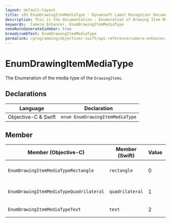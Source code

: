 ```yaml
---
layout: default-layout
title: iOS EnumDrawingItemMediaType - Dynamsoft Label Recognizer Documents
description: This is the documentation - Enumeration of Drawing Item Media Type page of DynamsoftCameraEnhancer library.
keywords:  Camera Enhancer, EnumDrawingItemMediaType
needAutoGenerateSidebar: true
breadcrumbText: EnumDrawingItemMediaType
permalink: /programming/objectivec-swift/api-reference/camera-enhancer/enum-drawing-item-media-type.html
---
```


# EnumDrawingItemMediaType

The Enumeration of the media type of the `DrawingItems`.

## Declarations

| Language | Declaration |
|----------|-------------|
| Objective-C & Swift | `enum EnumDrawingItemMediaType` |

## Member

| Member (Objective-C) | Member (Swift) | Value | Description |
| -------------------- | -------------- | ----- | ----------- |
| `EnumDrawingItemMediaTypeRectangle` | `rectangle` | 0 | The media type is rectangle. |
| `EnumDrawingItemMediaTypeQuadrilateral` | `quadrilateral` | 1 | The media type is quadrilateral. |
| `EnumDrawingItemMediaTypeText` | `text` | 2 | The media type is text. |
